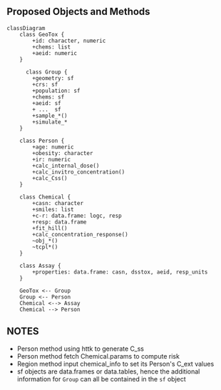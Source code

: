 ## Proposed Objects and Methods
```mermaid
classDiagram
    class GeoTox {
        +id: character, numeric
        +chems: list
        +aeid: numeric
    }
  
      class Group {
        +geometry: sf
        +crs: sf
        +population: sf
        +chems: sf
        +aeid: sf
        + ...  sf
        +sample_*()
        +simulate_*
    }

    class Person {
        +age: numeric
        +obesity: character
        +ir: numeric
        +calc_internal_dose()
        +calc_invitro_concentration()
        +calc_Css()
    }

    class Chemical {
        +casn: character
        +smiles: list
        +c-r: data.frame: logc, resp
        +resp: data.frame
        +fit_hill()
        +calc_concentration_response()
        ~obj_*()
        ~tcpl*()
    }

    class Assay {
        +properties: data.frame: casn, dsstox, aeid, resp_units
    }

    GeoTox <-- Group
    Group <-- Person
    Chemical <--> Assay
    Chemical --> Person

```

## NOTES
- Person method using httk to generate C_ss
- Person method fetch Chemical.params to compute risk
-  Region method input chemical_info to set its Person's C_ext values
-  sf objects are data.frames or data.tables, hence the additional information for `Group` can all be contained in the `sf` object
